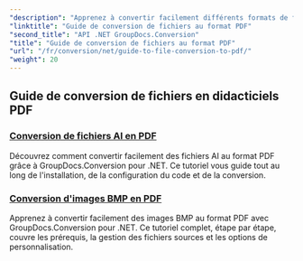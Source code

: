 ```yaml
---
"description": "Apprenez à convertir facilement différents formats de fichiers au format PDF avec GroupDocs.Conversion pour .NET. Ce tutoriel étape par étape couvre toutes les étapes, de la configuration de la bibliothèque à l'exécution de transformations de fichiers fluides."
"linktitle": "Guide de conversion de fichiers au format PDF"
"second_title": "API .NET GroupDocs.Conversion"
"title": "Guide de conversion de fichiers au format PDF"
"url": "/fr/conversion/net/guide-to-file-conversion-to-pdf/"
"weight": 20
---
```


## Guide de conversion de fichiers en didacticiels PDF
### [Conversion de fichiers AI en PDF](./converting-ai-to-pdf/)
Découvrez comment convertir facilement des fichiers AI au format PDF grâce à GroupDocs.Conversion pour .NET. Ce tutoriel vous guide tout au long de l'installation, de la configuration du code et de la conversion.
### [Conversion d'images BMP en PDF](./converting-bmp-to-pdf/)
Apprenez à convertir facilement des images BMP au format PDF avec GroupDocs.Conversion pour .NET. Ce tutoriel complet, étape par étape, couvre les prérequis, la gestion des fichiers sources et les options de personnalisation.